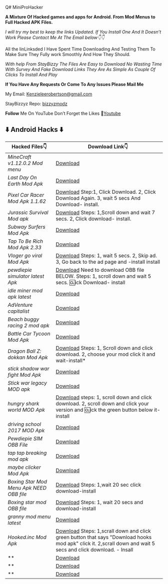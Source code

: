 Q# MiniProHacker

**A Mixture Of Hacked games and apps for Android.
From Mod Menus to Full Hacked APK Files.**

*I will try my best to keep the links Updated.
If You Install One And It Doesn’t Work Please Contact Me At The Email below👇👇*

All the linLinksded I Have Spent Time Downloading And Testing Them To Make Sure They Fully work 
Smoothly And How They Should.

*With help From StayBizzy The Files Are Easy to Download No Wasting Time With Survey
And Fake Download Links They Are As Simple As Couple Of Clicks To Install And Play*

**If You Have Any Requests Or Come To Any Issues Please Mail Me**

My Email: Kenzieleerobertson@gmail.com

StayBizzyz Repo: [bizzyzmodz](https://bizzyzmodz.github.io/BizzyzRepo/)

**Follow** Me On YouTube Don’t Forget the Likes 🤪[Youtube](https://www.youtube.com/channel/UCeEnCivTVcxeFDxr51o7hEw/)

## ⬇️ Android Hacks ⬇️

Hacked Files👇   | Download Link👇  
------------    | -------------
*MineCraft v1.12.0.2* *Mod menu*| [Download](https://www.mediafire.com/file/oq4rtq7q3e3ydt5/Phantom_v1.0_by_JVitorCraft.zip/file/) 
*Last Day On Earth Mod Apk* | [Download](https://www.mediafire.com/file/kzy981mayhey89f/Last_Day_on_Earth_Survival_v1.12.3_MOD.apk/file/) 
*Pixel Car Racer Mod Apk 1.1.62* | [Download](https://www.happymod.com/pixel-car-racer-mod/com.StudioFurukawa.PixelCarRacer/) Step:1, Click Download. 2, Click Download Again. 3, wait 5 secs And Download- install. 
*Jurassic Survival Mod apk* | [Download](https://www.4sync.com/mobile/E6WhLXoD/Jurassic-Survival-MOD-1127-www.html/) Steps: 1,Scroll down and wait 7 secs. 2, Click download- install.
*Subway Surfers Mod Apk* | [Download](https://www.mediafire.com/file/9l1kro91a3z0dzj/%255Bv2%255DSubway_Surfers_v1.95.0_%255BRebelModz%255D_mod_menu.apk/file/)
*Tap To Be Rich Mod Apk 2.33* | [Download](https://mega.nz/#!AIgCySaQ!rjZfwRNKd-e-DErzTiFe-594rxuMeJGS2e8XJ7ifQig/)
*Vloger go viral Mod Apk* | [Download](https://bc.vc/oHK814h#/) Steps: 1, wait 5 secs. 2, Skip ad. 3, Go back to the ad page and -install install
*pewdiepie simulator latest Apk* | [Download](https://www.mediafire.com/file/zdyjhq5dembr2vd/PewDiePie_Tuber_Sim_MOD_1.41.0_By_Spipsy.apk/file/) Need to download OBB file BELOW. Steps: 1, scroll down and wait 5 secs. 🆑ick Download- install
*idle miner mod apk latest* | [Download](http://www.mediafire.com/file/19bzazy7zeq24ab/idle-miner-mod_.apk/file/)
*AdVenture capitalist* | [Download](http://www.mediafire.com/file/s81ku1s9a6o93vu/AdVenture_Capitalist_v6.3.7-mod.apk/file/)
*Beach buggy racing 2 mod apk* | [Download](https://www.mediafire.com/file/6xjk6m1fokd6cke/bb-racing-2-mod_1.4.2-AndroidApk.apk/file/)
*Battle Car Tycoon Mod Apk* | [Download](https://android-1.com/en/file_5818-dw.html/)
*Dragon Ball Z: dokkan Mod Apk* | [Download](https://apkmody.io/games/dragon-ball-z-dokkan-battle.html?download/) Steps: 1, Scroll down and click download. 2, choose your mod click it and wait-install*
*stick shadow war fight Mod Apk* | [Download](https://apkhome.net/stick-shadow-war-fight-1-7-2-mod-apk-unlocked/)
*Stick war legacy MOD apk* | [Download](http://getalinkandshare.com/r/?token=3706f219c6fe2fe2d18fb5d155f35c54834baf20&q=Stick%20War%3A%20Legacy%20Hack%201.11.31%20(MOD%2CUnlimited%20diamonds%2FGold)%20Apk%20%7C%20HackDl/) 
*hungry shark world MOD Apk* | [Download](https://apkmody.io/games/hungry-shark-world-2.html?download/) steps: 1, scroll down and click download. 2, scroll down and click your version and 🆑ick the green button below it-install
*driving school 2017 MOD Apk* | [Download](https://apkhome.net/driving-school-2017-1-0-0/) 
*Pewdiepie SIM OBB File* | [Download](https://www.mediafire.com/file/wrt7ebcdnwkfe1w/PewDiePie_Obb_1.41.0_By__Spipsy.zip/file/)
*tap tap breaking mod apk* | [Download](https://www.mediafire.com/file/p2pg5ggz6vubnb2/com.mod.tap-tap-breaking-break-everything-clicker-game-1-66-mod1.66.apk/file/)
*maybe clicker Mod Apk* | [Download](https://m.apkpure.com/maybe-clicker/com.Naccoon.CP/download?from=details/)
*Boxing Star Mod Menu Apk NEED OBB file* | [Download](https://apkpedia.co/file/A9F3F517A240/) Steps: 1,wait 20 sec click download-install
*Boxing star mod OBB file* | [Download](https://apkpedia.co/file/1FF0BBF2E4B8/) Steps: 1, wait 20 secs and download-install
*granny mod menu latest* | [Download](http://www.mediafire.com/file/ta27vh83l2b5466/Granny_v1.7.3_-_NullZerep_r2.v2.0.0.apk/file!/) 
*Hooked.inc Mod Apk* | [Download](https://android-1.com/en/4972-hooked-inc-fisher-tycoon-mod.html/) Steps: 1,scrall down and click green button that says "Download hooks mod apk" click it. 2,scrall down and wait 5 secs and click download. - Insall
** | [Download]()
** | [Download]()
** | [Download]()
